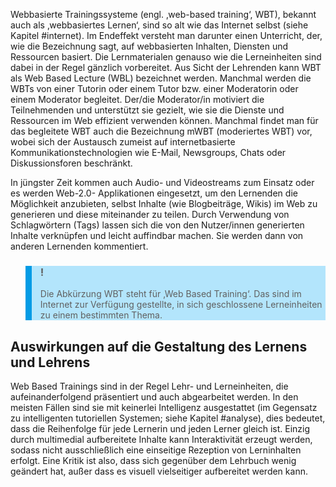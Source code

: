 <!-- filename: 02_Webbasierte_Trainingssysteme_WBT.md -->
<!-- title: Webbasierte Trainingssysteme (WBT) -->

Webbasierte Trainingssysteme (engl. ‚web-based training‘, WBT), bekannt auch als ‚webbasiertes Lernen‘, sind so alt wie das Internet selbst (siehe Kapitel #internet). Im Endeffekt versteht man darunter einen Unterricht, der, wie die Bezeichnung sagt, auf webbasierten Inhalten, Diensten und Ressourcen basiert. Die Lernmaterialen genauso wie die Lerneinheiten sind dabei in der Regel gänzlich vorbereitet. Aus Sicht der Lehrenden kann WBT als Web Based Lecture (WBL) bezeichnet werden. Manchmal werden die WBTs von einer Tutorin oder einem Tutor bzw. einer Moderatorin oder einem Moderator begleitet. Der/die Moderator/in motiviert die Teilnehmenden und unterstützt sie gezielt, wie sie die Dienste und Ressourcen im Web effizient verwenden können. Manchmal findet man für das begleitete WBT auch die Bezeichnung mWBT (moderiertes WBT) vor, wobei sich der Austausch zumeist auf internetbasierte Kommunikationstechnologien wie E-Mail, Newsgroups, Chats oder Diskussionsforen beschränkt.

In jüngster Zeit kommen auch Audio- und Videostreams zum Einsatz oder es werden Web-2.0- Applikationen eingesetzt, um den Lernenden die Möglichkeit anzubieten, selbst Inhalte (wie Blogbeiträge, Wikis) im Web zu generieren und diese miteinander zu teilen. Durch Verwendung von Schlagwörtern (Tags) lassen sich die von den Nutzer/innen generierten Inhalte verknüpfen und leicht auffindbar machen. Sie werden dann von anderen Lernenden kommentiert.

<blockquote style="background: #B3E5FC; border-left: 10px solid #039BE5">

### !

Die Abkürzung WBT steht für ‚Web Based Training‘. Das sind im Internet zur Verfügung gestellte, in sich geschlossene Lerneinheiten zu einem bestimmten Thema.

</blockquote>

## Auswirkungen auf die Gestaltung des Lernens und Lehrens

Web Based Trainings sind in der Regel Lehr- und Lerneinheiten, die aufeinanderfolgend präsentiert und auch abgearbeitet werden. In den meisten Fällen sind sie mit keinerlei Intelligenz ausgestattet (im Gegensatz zu intelligenten tutoriellen Systemen; siehe Kapitel #analyse), dies bedeutet, dass die Reihenfolge für jede Lernerin und jeden Lerner gleich ist. Einzig durch multimedial aufbereitete Inhalte kann Interaktivität erzeugt werden, sodass nicht ausschließlich eine einseitige Rezeption von Lerninhalten erfolgt. Eine Kritik ist also, dass sich gegenüber dem Lehrbuch wenig geändert hat, außer dass es visuell vielseitiger aufbereitet werden kann.
